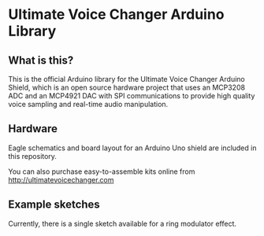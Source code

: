 # Ultimate Voice Changer Arduino Library

## What is this?

This is the official Arduino library for the Ultimate Voice Changer Arduino Shield, which is an open source hardware project that uses an MCP3208 ADC and an MCP4921 DAC with SPI communications to provide high quality voice sampling and real-time audio manipulation.

## Hardware

Eagle schematics and board layout for an Arduino Uno shield are included in this repository.

You can also purchase easy-to-assemble kits online from http://ultimatevoicechanger.com

## Example sketches

Currently, there is a single sketch available for a ring modulator effect.
